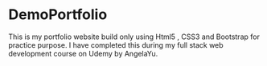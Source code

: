 # DemoPortfolio
This is my portfolio website build only using Html5 , CSS3 and Bootstrap for practice purpose. I have completed this during my full stack web development course on Udemy by AngelaYu. 
